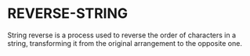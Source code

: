 # REVERSE-STRING
String reverse is a process used to reverse the order of characters in a string, transforming it from the original arrangement to the opposite one. 
